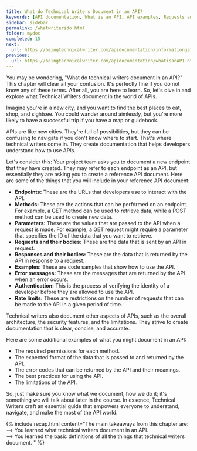 ```yaml
---
title: What do Technical Writers Document in an API?
keywords: [API documentation, What is an API, API examples, Requests and Responses, Types of APIs, Importance of APIs, Digital connectivity, Tech world, Online interactions, Digital communication, Tech lingo, Software connectors, Program interactions, Digital convenience, API, application programming interface, documentation, requests, responses, REST API, social media, weather apps, online shopping, introduction to APIs, learn about APIs, how APIs work, examples of APIs, API tutorial, API best practices, API design]
sidebar: sidebar
permalink: /whatwritersdo.html
folder: mydoc
completed: 15
next:
  url: https://beingtechnicalwriter.com/apidocumentation/informationgathering.html
previous:
  url: https://beingtechnicalwriter.com/apidocumentation/whatisanAPI.html
---
```


You may be wondering, "What do technical writers document in an API?" This chapter will clear all your confusion. It's perfectly fine if you do not know any of these terms. After all, you are here to learn. So, let's dive in and explore what Technical Writers document in the world of APIs.

Imagine you're in a new city, and you want to find the best places to eat, shop, and sightsee. You could wander around aimlessly, but you're more likely to have a successful trip if you have a map or guidebook.

APIs are like new cities. They're full of possibilities, but they can be confusing to navigate if you don't know where to start. That's where technical writers come in. They create documentation that helps developers understand how to use APIs.

Let's consider this: Your project team asks you to document a new endpoint that they have created. They may refer to each endpoint as an API, but essentially they are asking you to create a reference API document. Here are some of the things that you will include in your reference API document:

* **Endpoints:** These are the URLs that developers use to interact with the API.
* **Methods:** These are the actions that can be performed on an endpoint. For example, a GET method can be used to retrieve data, while a POST method can be used to create new data.
* **Parameters:** These are the values that are passed to the API when a request is made. For example, a GET request might require a parameter that specifies the ID of the data that you want to retrieve.
* **Requests and their bodies:** These are the data that is sent by an API in request.
* **Responses and their bodies:** These are the data that is returned by the API in response to a request.
* **Examples:** These are code samples that show how to use the API.
* **Error messages:** These are the messages that are returned by the API when an error occurs.
* **Authentication:** This is the process of verifying the identity of a developer before they are allowed to use the API.
* **Rate limits:** These are restrictions on the number of requests that can be made to the API in a given period of time.

Technical writers also document other aspects of APIs, such as the overall architecture, the security features, and the limitations. They strive to create documentation that is clear, concise, and accurate.

Here are some additional examples of what you might document in an API:

* The required permissions for each method.
* The expected format of the data that is passed to and returned by the API.
* The error codes that can be returned by the API and their meanings.
* The best practices for using the API.
* The limitations of the API.

So, just make sure you know what we document, how we do it; it's something we will talk about later in the course. In essence, Technical Writers craft an essential guide that empowers everyone to understand, navigate, and make the most of the API world.

{% include recap.html content="The main takeaways from this chapter are:
<br>
--> You learned what technical writers document in an API.
<br>
--> You learned the basic definitions of all the things that technical writers document.
" %}